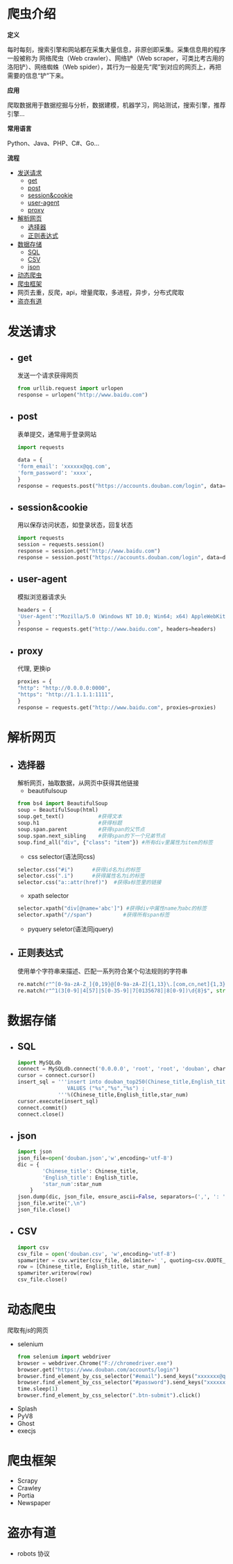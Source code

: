 # 爬虫介绍

**定义**

每时每刻，搜索引擎和网站都在采集大量信息，非原创即采集。采集信息用的程序一般被称为  网络爬虫（Web crawler）、网络铲（Web scraper，可类比考古用的洛阳铲）、网络蜘蛛（Web spider），其行为一般是先“爬”到对应的网页上，再把需要的信息“铲”下来。

**应用**

爬取数据用于数据挖掘与分析，数据建模，机器学习，网站测试，搜索引擎，推荐引擎...

**常用语言**

Python、Java、PHP、C#、Go...


**流程**

  * [发送请求](#发送请求) 
    * [get](#get)
    * [post](#post)
    * [session&cookie](#sessioncookie)
    * [user-agent](#user-agent)
    * [proxy](#proxy)
  * [解析网页](#解析网页)
    * [选择器](#选择器)
    * [正则表达式](#正则表达式)
  * [数据存储](#数据存储)
    * [SQL](#sql)
    * [CSV](#csv)
    * [json](#json)
  * [动态爬虫](#动态爬虫)
  * [爬虫框架](#爬虫框架)
  * 网页去重，反爬，api，增量爬取，多进程，异步，分布式爬取
  * [盗亦有道](#盗亦有道)


  
# 发送请求

  * ## get
    发送一个请求获得网页 
    ```python
    from urllib.request import urlopen
    response = urlopen("http://www.baidu.com")
    ```
  * ## post
    表单提交，通常用于登录网站
    ```python
    import requests
   
    data = {
    'form_email': 'xxxxxx@qq.com',
    'form_password': 'xxxx',
    }
    response = requests.post("https://accounts.douban.com/login", data=data)
    ```
  * ## session&cookie
    用以保存访问状态，如登录状态，回复状态
    ```python
    import requests
    session = requests.session()
    response = session.get("http://www.baidu.com")
    response = session.post("https://accounts.douban.com/login", data=data)
    ```
  * ## user-agent
    模拟浏览器请求头
    ```python
    headers = {
    'User-Agent':"Mozilla/5.0 (Windows NT 10.0; Win64; x64) AppleWebKit/537.36 (KHTML, like Gecko) Chrome/66.0.3359.181 Safari/537.36"
    }
    response = requests.get("http://www.baidu.com", headers=headers)
    ```
  * ## proxy
    代理, 更换ip
    ```python
    proxies = {
    "http": "http://0.0.0.0:0000",
    "https": "http://1.1.1.1:1111",
    }
    response = requests.get("http://www.baidu.com", proxies=proxies)
    ```
# 解析网页
  * ## 选择器
    解析网页，抽取数据，从网页中获得其他链接 
    * beautifulsoup
    ```python
    from bs4 import BeautifulSoup
    soup = BeautifulSoup(html)
    soup.get_text()           #获得文本
    soup.h1                   #获得标题
    soup.span.parent          #获得span的父节点
    soup.span.next_sibling    #获得span的下一个兄弟节点
    soup.find_all("div", {"class": "item"}) #所有div里属性为item的标签
    ```
    * css selector(语法同css)
    ```python
    selector.css("#i")      #获得id名为i的标签
    selector.css(".i")      #获得属性名为i的标签
    selector.css("a::attr(href)")  #获得a标签里的链接
    ```
    * xpath selector
    ```python
    selector.xpath("div[@name='abc']") #获得div中属性name为abc的标签
    selector.xpath("//span")          #获得所有span标签
    ```
    * pyquery seletor(语法同jquery)
  * ## 正则表达式
    使用单个字符串来描述、匹配一系列符合某个句法规则的字符串
    ```python
    re.match(r"^[0-9a-zA-Z_]{0,19}@[0-9a-zA-Z]{1,13}\.[com,cn,net]{1,3}$", str)   #匹配所有邮箱
    re.match(r"^1(3[0-9]|4[57]|5[0-35-9]|7[0135678]|8[0-9])\d{8}$", str)   #匹配所有手机号 
    ```
# 数据存储
  * ## SQL
    ```python
    import MySQLdb
    connect = MySQLdb.connect('0.0.0.0', 'root', 'root', 'douban', charset='utf8', use_unicode=True)
    cursor = connect.cursor()
    insert_sql = '''insert into douban_top250(Chinese_title,English_title,star_num) 
                    VALUES ("%s","%s","%s") ;
                 '''%(Chinese_title,English_title,star_num)
    cursor.execute(insert_sql)
    connect.commit()
    connect.close()
    ```
  * ## json
    ```python
    import json
    json_file=open('douban.json','w',encoding='utf-8')
    dic = {
            'Chinese_title': Chinese_title,
            'English_title': English_title,
            'star_num':star_num
        }
    json.dump(dic, json_file, ensure_ascii=False, separators=(',', ': '))
    json_file.write(",\n")
    json_file.close()
    ```
  * ## CSV
    ```python
    import csv
    csv_file = open('douban.csv', 'w',encoding='utf-8')
    spamwriter = csv.writer(csv_file, delimiter=' ', quoting=csv.QUOTE_MINIMAL)
    row = [Chinese_title, English_title, star_num]
    spamwriter.writerow(row)
    csv_file.close()
    ```
# 动态爬虫
爬取有*js*的网页
  * selenium
    ```python
    from selenium import webdriver
    browser = webdriver.Chrome("F://chromedriver.exe")
    browser.get("https://www.douban.com/accounts/login")
    browser.find_element_by_css_selector("#email").send_keys("xxxxxxx@qq.com")
    browser.find_element_by_css_selector("#password").send_keys("xxxxxx")
    time.sleep(1)
    browser.find_element_by_css_selector(".btn-submit").click()
    ```
  * Splash
  * PyV8
  * Ghost
  * execjs
# 爬虫框架
  * Scrapy
  * Crawley
  * Portia
  * Newspaper
# 盗亦有道
  * robots 协议

